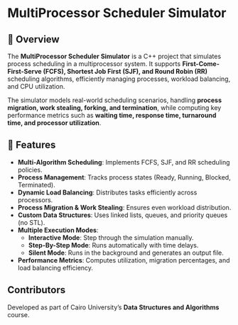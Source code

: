 # MultiProcessor Scheduler Simulator

## 📌 Overview
The **MultiProcessor Scheduler Simulator** is a C++ project that simulates process scheduling in a multiprocessor system. It supports **First-Come-First-Serve (FCFS), Shortest Job First (SJF), and Round Robin (RR)** scheduling algorithms, efficiently managing processes, workload balancing, and CPU utilization.  

The simulator models real-world scheduling scenarios, handling **process migration, work stealing, forking, and termination**, while computing key performance metrics such as **waiting time, response time, turnaround time, and processor utilization**.

## 🚀 Features
- **Multi-Algorithm Scheduling**: Implements FCFS, SJF, and RR scheduling policies.  
- **Process Management**: Tracks process states (Ready, Running, Blocked, Terminated).  
- **Dynamic Load Balancing**: Distributes tasks efficiently across processors.  
- **Process Migration & Work Stealing**: Ensures even workload distribution.  
- **Custom Data Structures**: Uses linked lists, queues, and priority queues (no STL).  
- **Multiple Execution Modes**:
  - **Interactive Mode**: Step through the simulation manually.
  - **Step-By-Step Mode**: Runs automatically with time delays.
  - **Silent Mode**: Runs in the background and generates an output file.  
- **Performance Metrics**: Computes utilization, migration percentages, and load balancing efficiency.



## Contributors  
Developed as part of Cairo University’s **Data Structures and Algorithms** course.  
